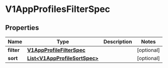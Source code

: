 # V1AppProfilesFilterSpec

## Properties
Name | Type | Description | Notes
------------ | ------------- | ------------- | -------------
**filter** | [**V1AppProfileFilterSpec**](V1AppProfileFilterSpec.md) |  |  [optional]
**sort** | [**List&lt;V1AppProfileSortSpec&gt;**](V1AppProfileSortSpec.md) |  |  [optional]
